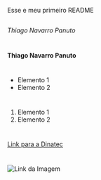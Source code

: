 Esse e meu primeiro README

##
*Thiago Navarro Panuto*
#
**Thiago Navarro Panuto**
#
- Elemento 1
- Elemento 2
#
1) Elemento 1
2) Elemento 2
#
[Link para a Dinatec](https://www.dinatec.com.br)
#
![Link da Imagem](https://images.tcdn.com.br/img/img_prod/797182/1590547755_logo.jpg)